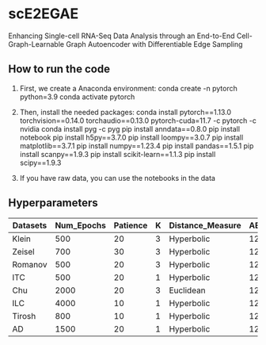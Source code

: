 # scE2EGAE
Enhancing Single-cell RNA-Seq Data Analysis through an End-to-End Cell-Graph-Learnable Graph Autoencoder with Differentiable Edge Sampling  

## How to run the code
1. First, we create a Anaconda environment:
   conda create -n pytorch python=3.9
   conda activate pytorch
   
2. Then, install the needed packages:
   conda install pytorch==1.13.0 torchvision==0.14.0 torchaudio==0.13.0 pytorch-cuda=11.7 -c pytorch -c nvidia
   conda install pyg -c pyg
   pip install anndata==0.8.0
   pip install notebook
   pip install h5py==3.7.0
   pip install loompy==3.0.7
   pip install matplotlib==3.7.1
   pip install numpy==1.23.4
   pip install pandas==1.5.1
   pip install scanpy==1.9.3
   pip install scikit-learn==1.1.3
   pip install scipy==1.9.3

3. If you have raw data, you can use the notebooks in the data
   


## Hyperparameters 
| Datasets | Num_Epochs | Patience | K | Distance_Measure | AE_Dim | GAE_Dim | Dropout_GAE | LR    | Alpha  | Beta | MSE_V2 | 
|----------|------------|----------|---|------------------|--------|---------|-------------|-------|--------|------|--------|
| Klein    | 500        | 20       | 3 | Hyperbolic       | 128    | 2000    | 0           | 0.003 | 0.0005 | 1    | False  | 
| Zeisel   | 700        | 30       | 3 | Hyperbolic       | 128    | 2000    | 0.1         | 0.003 | 0.001  | 1    | True   |
| Romanov  | 500        | 20       | 3 | Hyperbolic       | 128    | 2000    | 0.1         | 0.003 | 0.0005 | 1    | False  |
| ITC      | 500        | 20       | 1 | Hyperbolic       | 128    | 2000    | 0.1         | 0.003 | 0.001  | 1    | False  |
| Chu      | 2000       | 20       | 3 | Euclidean        | 128    | 2000    | 0           | 0.003 | 0.001  | 1    | False  |
| ILC      | 4000       | 10       | 1 | Hyperbolic       | 128    | 2000    | 0           | 0.003 | 0.001  | 1    | False  |
| Tirosh   | 800        | 10       | 1 | Hyperbolic       | 128    | 128     | 0           | 0.003 | 0.001  | 1    | False  |
| AD       | 1500       | 20       | 1 | Hyperbolic       | 128    | 64      | 0           | 0.003 | 0.001  | 1    | False  |



